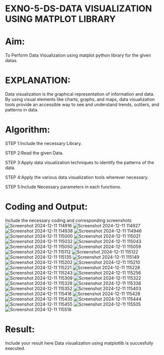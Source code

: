 # EXNO-5-DS-DATA VISUALIZATION USING MATPLOT LIBRARY

# Aim:
  To Perform Data Visualization using matplot python library for the given datas.

# EXPLANATION:
Data visualization is the graphical representation of information and data. By using visual elements like charts, graphs, and maps, data visualization tools provide an accessible way to see and understand trends, outliers, and patterns in data.

# Algorithm:
STEP 1:Include the necessary Library.

STEP 2:Read the given Data.

STEP 3:Apply data visualization techniques to identify the patterns of the data.

STEP 4:Apply the various data visualization tools wherever necessary.

STEP 5:Include Necessary parameters in each functions.

# Coding and Output:
 Include the necessary coding and corresponding screenshots
 ![Screenshot 2024-12-11 114916](https://github.com/user-attachments/assets/d8b87a19-3dfc-4795-8009-02fe79b346a0)
![Screenshot 2024-12-11 114927](https://github.com/user-attachments/assets/3b2fbec5-cdf1-40bf-8e89-6041edddab2b)
![Screenshot 2024-12-11 114938](https://github.com/user-attachments/assets/441beaba-0347-4a99-8353-60dc6564d410)
![Screenshot 2024-12-11 114946](https://github.com/user-attachments/assets/eb139003-d200-48bd-b09c-e8101794e0fd)
![Screenshot 2024-12-11 115000](https://github.com/user-attachments/assets/c5a7dafe-f209-46e4-bedf-f961cf7e1e61)
![Screenshot 2024-12-11 115021](https://github.com/user-attachments/assets/4fa84643-4e67-490b-8f41-cca27cb26864)
![Screenshot 2024-12-11 115032](https://github.com/user-attachments/assets/b215d7f8-4d9c-4073-b001-614b0c907637)
![Screenshot 2024-12-11 115043](https://github.com/user-attachments/assets/5eda9680-a6ac-4420-9f99-b9925b29cf27)
![Screenshot 2024-12-11 115050](https://github.com/user-attachments/assets/94053c2d-d27e-4011-bb50-41ec0fbbbc1b)
![Screenshot 2024-12-11 115059](https://github.com/user-attachments/assets/f205dc92-8fa9-4f26-9d77-0d85c0b50629)
![Screenshot 2024-12-11 115112](https://github.com/user-attachments/assets/9c512ee5-704b-43f5-ad9c-c3faa80f9d74)
![Screenshot 2024-12-11 115122](https://github.com/user-attachments/assets/3cddad65-6081-49c2-8c62-231421f73159)
![Screenshot 2024-12-11 115135](https://github.com/user-attachments/assets/113a6dcf-87c5-44ea-90fe-19ad30b2f6fb)
![Screenshot 2024-12-11 115149](https://github.com/user-attachments/assets/6c68dccb-1186-4bc2-bd18-e7d81ca7e0d6)
![Screenshot 2024-12-11 115202](https://github.com/user-attachments/assets/945ef155-5a08-4346-b95f-49555e5dfc5b)
![Screenshot 2024-12-11 115210](https://github.com/user-attachments/assets/919b5879-b729-41d2-83d0-91cf7912df44)
![Screenshot 2024-12-11 115221](https://github.com/user-attachments/assets/06f4d4fd-8116-4906-b64c-4a46fd8516ca)
![Screenshot 2024-12-11 115228](https://github.com/user-attachments/assets/a218a3f9-f3fd-4771-89dc-6877aeaa5daf)
![Screenshot 2024-12-11 115243](https://github.com/user-attachments/assets/5574de52-254b-468a-a0f0-c8c900dd690e)
![Screenshot 2024-12-11 115256](https://github.com/user-attachments/assets/184c5bed-ffbd-494f-8d02-afe8b784729b)
![Screenshot 2024-12-11 115309](https://github.com/user-attachments/assets/05060837-9cda-4799-9b1a-274e84772a73)
![Screenshot 2024-12-11 115322](https://github.com/user-attachments/assets/49258298-ef58-485b-94ac-7b0993252ba3)
![Screenshot 2024-12-11 115328](https://github.com/user-attachments/assets/b1b73498-3998-4eb4-9e53-9aec4415cc03)
![Screenshot 2024-12-11 115338](https://github.com/user-attachments/assets/0c477949-61be-40ba-ae6c-7e38c9a0eb28)
![Screenshot 2024-12-11 115352](https://github.com/user-attachments/assets/d97cb74f-f3e0-45c2-b38a-e28910743900)
![Screenshot 2024-12-11 115403](https://github.com/user-attachments/assets/efbf0b5e-163c-47d6-a84c-090d27417626)
![Screenshot 2024-12-11 115418](https://github.com/user-attachments/assets/36ff8c4d-84ed-479b-9a7e-31842bca689d)
![Screenshot 2024-12-11 115428](https://github.com/user-attachments/assets/3a715736-262d-4549-8dd1-4596c08398af)
![Screenshot 2024-12-11 115435](https://github.com/user-attachments/assets/1f949313-04bb-4d08-b4b7-14f3c035761d)
![Screenshot 2024-12-11 115444](https://github.com/user-attachments/assets/e9885525-8ebb-4bf2-8139-703c2471ced0)
![Screenshot 2024-12-11 115455](https://github.com/user-attachments/assets/49f3dca1-d5c2-4497-afad-96d432be9fec)
![Screenshot 2024-12-11 115505](https://github.com/user-attachments/assets/0d35dca2-d31f-46b1-aa68-7c211fb0ef0b)
![Screenshot 2024-12-11 115518](https://github.com/user-attachments/assets/a0a196dc-c4ae-44fe-af78-b71acb7dc264)


# Result:
 Include your result here
Data visualization using matplotlib is succesfully executed.
